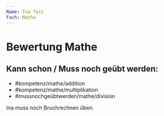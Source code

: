 ```yaml
---
Name: Ina Test
Fach: Mathe
---
```


Bewertung Mathe
===

## Kann schon / Muss noch geübt werden:
- #kompetenz/mathe/addition
- #kompetenz/mathe/multiplikation
- #mussnochgeübtwerden/mathe/division

Ina muss noch Bruchrechnen üben.